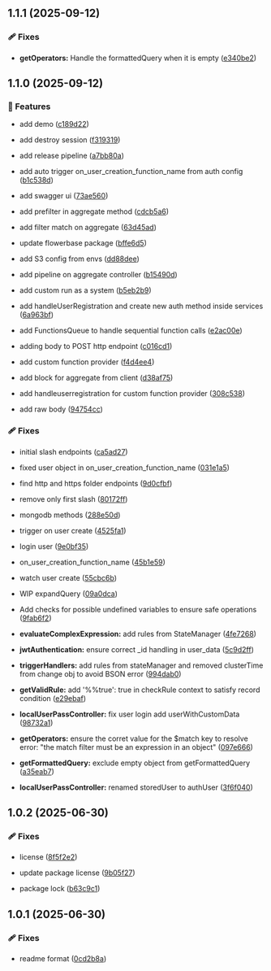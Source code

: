 ## 1.1.1 (2025-09-12)


### 🩹 Fixes

- **getOperators:** Handle the formattedQuery when it is empty ([e340be2](https://github.com/flowerforce/flowerbase/commit/e340be2))

## 1.1.0 (2025-09-12)


### 🚀 Features

- add demo ([c189d22](https://github.com/flowerforce/flowerbase/commit/c189d22))

- add destroy session ([f319319](https://github.com/flowerforce/flowerbase/commit/f319319))

- add release pipeline ([a7bb80a](https://github.com/flowerforce/flowerbase/commit/a7bb80a))

- add auto trigger on_user_creation_function_name from auth config ([b1c538d](https://github.com/flowerforce/flowerbase/commit/b1c538d))

- add swagger ui ([73ae560](https://github.com/flowerforce/flowerbase/commit/73ae560))

- add prefilter in aggregate method ([cdcb5a6](https://github.com/flowerforce/flowerbase/commit/cdcb5a6))

- add filter match on aggregate ([63d45ad](https://github.com/flowerforce/flowerbase/commit/63d45ad))

- update flowerbase package ([bffe6d5](https://github.com/flowerforce/flowerbase/commit/bffe6d5))

- add S3 config from envs ([dd88dee](https://github.com/flowerforce/flowerbase/commit/dd88dee))

- add pipeline on aggregate controller ([b15490d](https://github.com/flowerforce/flowerbase/commit/b15490d))

- add custom run as a system ([b5eb2b9](https://github.com/flowerforce/flowerbase/commit/b5eb2b9))

- add handleUserRegistration and create new auth method inside services ([6a963bf](https://github.com/flowerforce/flowerbase/commit/6a963bf))

- add FunctionsQueue to handle sequential function calls ([e2ac00e](https://github.com/flowerforce/flowerbase/commit/e2ac00e))

- adding body to POST http endpoint ([c016cd1](https://github.com/flowerforce/flowerbase/commit/c016cd1))

- add custom function provider ([f4d4ee4](https://github.com/flowerforce/flowerbase/commit/f4d4ee4))

- add block for aggregate from client ([d38af75](https://github.com/flowerforce/flowerbase/commit/d38af75))

- add handleuserregistration for custom function provider ([308c538](https://github.com/flowerforce/flowerbase/commit/308c538))

- add raw body ([94754cc](https://github.com/flowerforce/flowerbase/commit/94754cc))


### 🩹 Fixes

- initial slash endpoints ([ca5ad27](https://github.com/flowerforce/flowerbase/commit/ca5ad27))

- fixed user object in on_user_creation_function_name ([031e1a5](https://github.com/flowerforce/flowerbase/commit/031e1a5))

- find http and https folder endpoints ([9d0cfbf](https://github.com/flowerforce/flowerbase/commit/9d0cfbf))

- remove only first slash ([80172ff](https://github.com/flowerforce/flowerbase/commit/80172ff))

- mongodb methods ([288e50d](https://github.com/flowerforce/flowerbase/commit/288e50d))

- trigger on user create ([4525fa1](https://github.com/flowerforce/flowerbase/commit/4525fa1))

- login user ([9e0bf35](https://github.com/flowerforce/flowerbase/commit/9e0bf35))

- on_user_creation_function_name ([45b1e59](https://github.com/flowerforce/flowerbase/commit/45b1e59))

- watch user create ([55cbc6b](https://github.com/flowerforce/flowerbase/commit/55cbc6b))

- WIP expandQuery ([09a0dca](https://github.com/flowerforce/flowerbase/commit/09a0dca))

- Add checks for possible undefined variables to ensure safe operations ([9fab6f2](https://github.com/flowerforce/flowerbase/commit/9fab6f2))

- **evaluateComplexExpression:** add rules from StateManager ([4fe7268](https://github.com/flowerforce/flowerbase/commit/4fe7268))

- **jwtAuthentication:** ensure correct _id handling in user_data ([5c9d2ff](https://github.com/flowerforce/flowerbase/commit/5c9d2ff))

- **triggerHandlers:** add rules from stateManager and removed clusterTime from change obj to avoid BSON error ([994dab0](https://github.com/flowerforce/flowerbase/commit/994dab0))

- **getValidRule:** add '%%true': true in checkRule context to satisfy record condition ([e29ebaf](https://github.com/flowerforce/flowerbase/commit/e29ebaf))

- **localUserPassController:** fix user login add userWithCustomData ([98732a1](https://github.com/flowerforce/flowerbase/commit/98732a1))

- **getOperators:** ensure the corret value for the $match key to resolve error: "the match filter must be an expression in an object" ([097e666](https://github.com/flowerforce/flowerbase/commit/097e666))

- **getFormattedQuery:** exclude empty object from getFormattedQuery ([a35eab7](https://github.com/flowerforce/flowerbase/commit/a35eab7))

- **localUserPassController:** renamed storedUser to authUser ([3f6f040](https://github.com/flowerforce/flowerbase/commit/3f6f040))

## 1.0.2 (2025-06-30)


### 🩹 Fixes

- license ([8f5f2e2](https://github.com/flowerforce/flowerbase/commit/8f5f2e2))

- update package license ([9b05f27](https://github.com/flowerforce/flowerbase/commit/9b05f27))

- package lock ([b63c9c1](https://github.com/flowerforce/flowerbase/commit/b63c9c1))

## 1.0.1 (2025-06-30)


### 🩹 Fixes

- readme format ([0cd2b8a](https://github.com/flowerforce/flowerbase/commit/0cd2b8a))